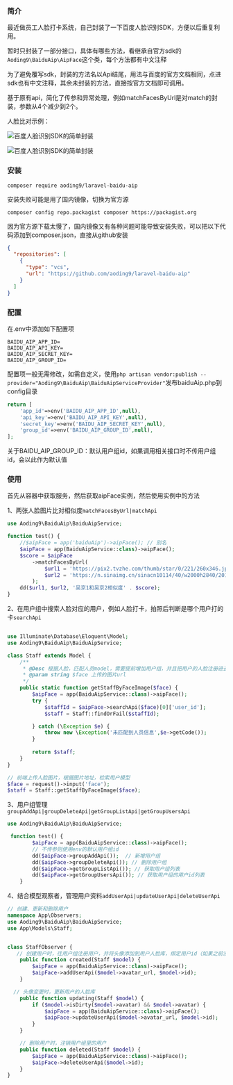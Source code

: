 ### 简介
最近做员工人脸打卡系统，自己封装了一下百度人脸识别SDK，方便以后重复利用。

暂时只封装了一部分接口，具体有哪些方法，看继承自官方sdk的`Aoding9\BaiduAip\AipFace`这个类，每个方法都有中文注释

为了避免覆写sdk，封装的方法名以Api结尾，用法与百度的官方文档相同，点进sdk也有中文注释，其余未封装的方法，直接按官方文档即可调用。

基于原有api，简化了传参和异常处理，例如matchFacesByUrl是对match的封装，参数从4个减少到2个。

人脸比对示例：

![百度人脸识别SDK的简单封装](https://cdn.learnku.com/uploads/images/202306/06/78338/HtKitETh6B.png!large)

![百度人脸识别SDK的简单封装](https://cdn.learnku.com/uploads/images/202306/06/78338/rO79NSwFDz.png!large)

### 安装
`composer require aoding9/laravel-baidu-aip`

安装失败可能是用了国内镜像，切换为官方源

`composer config repo.packagist composer https://packagist.org`

因为官方源下载太慢了，国内镜像又有各种问题可能导致安装失败，可以把以下代码添加到composer.json，直接从github安装

```json
{
  "repositories": [
    {
      "type": "vcs",
      "url": "https://github.com/aoding9/laravel-baidu-aip"
    }
  ]
}
```


### 配置

在.env中添加如下配置项

```
BAIDU_AIP_APP_ID=
BAIDU_AIP_API_KEY=
BAIDU_AIP_SECRET_KEY=
BAIDU_AIP_GROUP_ID=
```

配置项一般无需修改，如需自定义，使用`php artisan vendor:publish --provider="Aoding9\BaiduAip\BaiduAipServiceProvider"`发布baiduAip.php到config目录
```php
return [
    'app_id'=>env('BAIDU_AIP_APP_ID',null),
    'api_key'=>env('BAIDU_AIP_API_KEY',null),
    'secret_key'=>env('BAIDU_AIP_SECRET_KEY',null),
    'group_id'=>env('BAIDU_AIP_GROUP_ID',null),
];
```

关于BAIDU_AIP_GROUP_ID：默认用户组id，如果调用相关接口时不传用户组id，会以此作为默认值

### 使用

首先从容器中获取服务，然后获取aipFace实例，然后使用实例中的方法

1、两张人脸图片比对相似度`matchFacesByUrl|matchApi`
```php
use Aoding9\BaiduAip\BaiduAipService;

function test() {
    //$aipFace = app('baiduAip')->aipFace(); // 别名
    $aipFace = app(BaiduAipService::class)->aipFace(); 
    $score = $aipFace
        ->matchFacesByUrl(
            $url1 = 'https://pix2.tvzhe.com/thumb/star/0/221/260x346.jpg',
            $url2 = 'https://n.sinaimg.cn/sinacn10114/40/w2000h2840/20190226/7aa0-htptaqe7306666.jpg'
        );
    dd($url1, $url2, '吴京1和吴京2相似度' . $score);
}


```
2、在用户组中搜索人脸对应的用户，例如人脸打卡，拍照后判断是哪个用户打的卡`searchApi`
```php

use Illuminate\Database\Eloquent\Model;
use Aoding9\BaiduAip\BaiduAipService;

class Staff extends Model {
    /**
     * @Desc 根据人脸，匹配人员model，需要提前增加用户组，并且把用户的人脸注册进去，绑定userid
     * @param string $face 上传的图片url
     */
    public static function getStaffByFaceImage($face) {
        $aipFace = app(BaiduAipService::class)->aipFace();
        try {
            $staffId = $aipFace->searchApi($face)[0]['user_id'];
            $staff = Staff::findOrFail($staffId);

        } catch (\Exception $e) {
            throw new \Exception('未匹配到人员信息',$e->getCode());
        }
    
        return $staff;
    }
}

// 前端上传人脸图片，根据图片地址，检索用户模型
$face = request()->input('face');
$staff = Staff::getStaffByFaceImage($face);
```
3、用户组管理`groupAddApi|groupDeleteApi|getGroupListApi|getGroupUsersApi`
```php
use Aoding9\BaiduAip\BaiduAipService;

 function test() {
        $aipFace = app(BaiduAipService::class)->aipFace();
        // 不传参则使用env的默认用户组id
        dd($aipFace->groupAddApi());  // 新增用户组
        dd($aipFace->groupDeleteApi()); // 删除用户组
        dd($aipFace->getGroupListApi()); // 获取用户组列表
        dd($aipFace->getGroupUsersApi()); // 获取用户组的用户id列表
    }

```


4、结合模型观察者，管理用户资料`addUserApi|updateUserApi|deleteUserApi`
```php
// 创建、更新和删除用户
namespace App\Observers;
use Aoding9\BaiduAip\BaiduAipService;
use App\Models\Staff;


class StaffObserver {
   // 创建用户时，往用户组注册用户，并将头像添加到用户人脸库，绑定用户id（如果之前没创建用户组，需要先创建用户组）
    public function created(Staff $model) {
        $aipFace = app(BaiduAipService::class)->aipFace();
        $aipFace->addUserApi($model->avatar_url, $model->id);
    }

  // 头像变更时，更新用户的人脸库
    public function updating(Staff $model) {
        if ($model->isDirty($model->avatar) && $model->avatar) {
            $aipFace = app(BaiduAipService::class)->aipFace();
            $aipFace->updateUserApi($model->avatar_url, $model->id);
        }
    }

    // 删除用户时，注销用户组里的用户
    public function deleted(Staff $model) {
        $aipFace = app(BaiduAipService::class)->aipFace();
        $aipFace->deleteUserApi($model->id);
    }
}

```